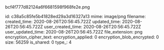 bcf4f777d82124a6f6681598f968fe2e.png

id: c38a5c85fe5b41828ed29a3d16327a13
mime: image/png
filename: 
created_time: 2020-08-26T20:56:45.722Z
updated_time: 2020-08-26T20:56:45.722Z
user_created_time: 2020-08-26T20:56:45.722Z
user_updated_time: 2020-08-26T20:56:45.722Z
file_extension: png
encryption_cipher_text: 
encryption_applied: 0
encryption_blob_encrypted: 0
size: 56259
is_shared: 0
type_: 4